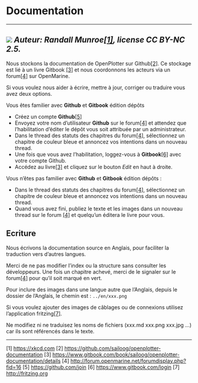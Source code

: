 # Documentation

---
![](../en/manuals.png)
_Auteur: Randall Munroe[[1]](https://xkcd.com), license CC BY-NC 2.5._
---

Nous stockons la documentation de OpenPlotter sur Github[[2]](https://github.com/sailoog/openplotter-documentation). Ce stockage est lié à un livre Gitbook [[3]](https://www.gitbook.com/book/sailoog/openplotter-documentation/details) et nous coordonnons les acteurs via un forum[[4]](http://forum.openmarine.net/forumdisplay.php?fid=16) sur OpenMarine.

Si vous voulez nous aider à écrire, mettre à jour, corriger ou traduire vous avez deux options.

Vous êtes familier avec **Github** et **Gitbook** édition dépôts 

* Créez un compte **Github**[[5]](https://github.com/join)
* Envoyez votre nom d’utilisateur **Github** sur le forum[[4]](http://forum.openmarine.net/forumdisplay.php?fid=16) et attendez que l’habilitation d’éditer le dépôt vous soit attribuée par un administrateur.
*	Dans le thread des statuts des chapitres du forum[[4]](http://forum.openmarine.net/forumdisplay.php?fid=16), sélectionnez un chapitre de couleur bleue et annoncez vos intentions dans un nouveau thread.
* Une fois que vous avez l’habilitation, loggez-vous à **Gitbook**[[6]](https://www.gitbook.com/login) avec votre compte Github.
* Accédez au livre[[3]](https://www.gitbook.com/book/sailoog/openplotter-documentation/details) et cliquez sur le bouton  _Edit_ en haut à droite.

Vous n’êtes pas familier avec **Github** et **Gitbook** édition dépôts :

*	Dans le thread des statuts des chapitres du forum[[4]](http://forum.openmarine.net/forumdisplay.php?fid=16), sélectionnez un chapitre de couleur bleue et annoncez vos intentions dans un nouveau thread.
* Quand vous avez fini, publiez le texte et les images dans un nouveau thread sur le forum [[4]](http://forum.openmarine.net/forumdisplay.php?fid=16) et quelqu’un éditera le livre pour vous.

## Ecriture

Nous écrivons la documentation source en Anglais, pour faciliter la traduction vers d’autres langues.

Merci de ne pas modifier l’index ou la structure sans consulter les développeurs. Une fois un chapitre achevé, merci de le signaler sur le forum[[4]](http://forum.openmarine.net/forumdisplay.php?fid=16) pour qu’il soit marqué en vert.

Pour inclure des images dans une langue autre que l’Anglais, depuis le dossier de l’Anglais, le chemin est : `../en/xxx.png`

Si vous voulez ajouter des images de câblages ou de connexions utilisez l’application fritzing[[7]](http://fritzing.org).

Ne modifiez ni ne traduisez les noms de fichiers (xxx.md xxx.png xxx.jpg ...) car ils sont référencés dans le texte.

---

[1] https://xkcd.com [2] https://github.com/sailoog/openplotter-documentation [3] https://www.gitbook.com/book/sailoog/openplotter-documentation/details [4] http://forum.openmarine.net/forumdisplay.php?fid=16 [5] https://github.com/join [6] https://www.gitbook.com/login [7] http://fritzing.org

